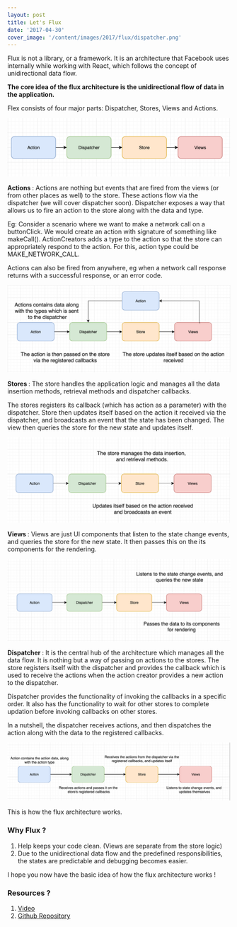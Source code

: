 ```yaml
---
layout: post
title: Let's Flux
date: '2017-04-30'
cover_image: '/content/images/2017/flux/dispatcher.png'
---
```


Flux is not a library, or a framework. It is an architecture that Facebook uses internally while working with React, which follows the concept of unidirectional data flow.

<b>The core idea of the flux architecture is the unidirectional flow of data in the application.</b>

Flex consists of four major parts: Dispatcher, Stores, Views and Actions.

![Flux](/content/images/2017/flux/flux.png)

<b>Actions </b> : Actions are nothing but events that are fired from the views (or from other places as well) to the store. These actions flow via the dispatcher (we will cover dispatcher soon). Dispatcher exposes a way that allows us to fire an action to the store along with the data and type.

Eg: Consider a scenario where we want to make a network call on a buttonClick. We would create an action with signature of something like makeCall(). ActionCreators adds a type to the action so that the store can appropriately respond to the action. For this, action type could be MAKE_NETWORK_CALL.

Actions can also be fired from anywhere, eg when a network call response returns with a successful response, or an error code.

![Flux](/content/images/2017/flux/actions.png)

<b>Stores </b> : The store handles the application logic and manages all the data insertion methods, retrieval methods and dispatcher callbacks.

The stores registers its callback (which has action as a parameter) with the dispatcher. Store then updates itself based on the action it received via the dispatcher, and broadcasts an event that the state has been changed. The view then queries the store for the new state and updates itself.

![Flux](/content/images/2017/flux/stores.png)

<b>Views </b> : Views are just UI components that listen to the state change events, and queries the store for the new state. It then passes this on the its components for the rendering.

![Flux](/content/images/2017/flux/views.png)

<b>Dispatcher </b> : It is the central hub of the architecture which manages all the data flow. It is nothing but a way of passing on actions to the stores. The store registers itself with the dispatcher and provides the callback which is used to receive the actions when the action creator provides a new action to the dispatcher.

Dispatcher provides the functionality of invoking the callbacks in a specific order. It also has the functionality to wait for other stores to complete updation before invoking callbacks on other stores.

In a nutshell, the dispatcher receives actions, and then dispatches the action along with the data to the registered callbacks.

![Flux](/content/images/2017/flux/dispatcher.png)

This is how the flux architecture works.

### Why Flux ?

1. Help keeps your code clean. (Views are separate from the store logic)
2. Due to the unidirectional data flow and the predefined responsibilities, the states are predictable and debugging becomes easier.

I hope you now have the basic idea of how the flux architecture works !

### Resources ?

1. [Video](https://www.youtube.com/watch?list=PLb0IAmt7-GS188xDYE-u1ShQmFFGbrk0v&time_continue=621&v=nYkdrAPrdcw)
2. [Github Repository](https://github.com/facebook/flux)